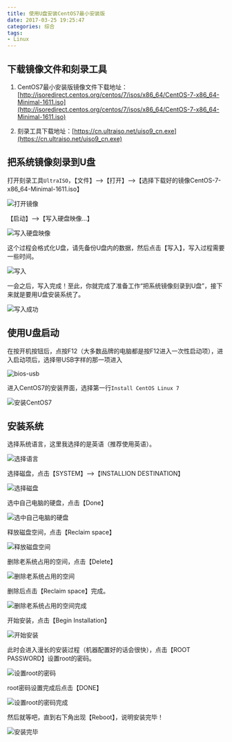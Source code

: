 ```yaml
---
title: 使用U盘安装CentOS7最小安装版
date: 2017-03-25 19:25:47
categories: 综合
tags:
- Linux
---
```


## 下载镜像文件和刻录工具
1. CentOS7最小安装版镜像文件下载地址：[http://isoredirect.centos.org/centos/7/isos/x86_64/CentOS-7-x86_64-Minimal-1611.iso](http://isoredirect.centos.org/centos/7/isos/x86_64/CentOS-7-x86_64-Minimal-1611.iso)

2. 刻录工具下载地址：[https://cn.ultraiso.net/uiso9_cn.exe](https://cn.ultraiso.net/uiso9_cn.exe)

<!-- more -->

## 把系统镜像刻录到U盘
打开刻录工具`UltraISO`，【文件】-->【打开】-->【选择下载好的镜像CentOS-7-x86_64-Minimal-1611.iso】

![打开镜像](/uploads/centos-001.png)

【启动】-->【写入硬盘映像...】

![写入硬盘映像](/uploads/centos-002.png)

这个过程会格式化U盘，请先备份U盘内的数据，然后点击【写入】，写入过程需要一些时间。

![写入](/uploads/centos-003.png)

一会之后，写入完成！至此，你就完成了准备工作“把系统镜像刻录到U盘”，接下来就是要用U盘安装系统了。

![写入成功](/uploads/centos-004.png)

## 使用U盘启动
在按开机按钮后，点按F12（大多数品牌的电脑都是按F12进入一次性启动项），进入启动项后，选择带USB字样的那一项进入

![bios-usb](/uploads/centos-005.jpg)

进入CentOS7的安装界面，选择第一行`Install CentOS Linux 7`

![安装CentOS7](/uploads/centos-006.jpg)

## 安装系统
选择系统语言，这里我选择的是英语（推荐使用英语）。

![选择语言](/uploads/centos-015.jpg)

选择磁盘，点击【SYSTEM】-->【INSTALLION DESTINATION】

![选择磁盘](/uploads/centos-007.jpg)

选中自己电脑的硬盘，点击【Done】

![选中自己电脑的硬盘](/uploads/centos-008.jpg)

释放磁盘空间，点击【Reclaim space】

![释放磁盘空间](/uploads/centos-009.jpg)

删除老系统占用的空间，点击【Delete】

![删除老系统占用的空间](/uploads/centos-010.jpg)

删除后点击【Reclaim space】完成。

![删除老系统占用的空间完成](/uploads/centos-011.jpg)

开始安装，点击【Begin Installation】

![开始安装](/uploads/centos-012.jpg)

此时会进入漫长的安装过程（机器配置好的话会很快），点击【ROOT PASSWORD】设置root的密码。

![设置root的密码](/uploads/centos-013.jpg)

root密码设置完成后点击【DONE】

![设置root的密码完成](/uploads/centos-014.jpg)

然后就等吧，直到右下角出现【Reboot】，说明安装完毕！

![安装完毕](/uploads/centos-016.jpg)
